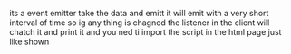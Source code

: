 its a event emitter
take the data and emitt 
it will emit with a very short interval of time
so ig any thing is chagned 
the listener in the client 
will chatch it and print it
and you ned ti import the script in the html page
just like shown